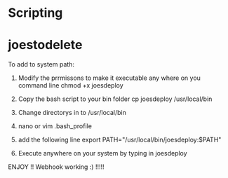 # Scripting
# joestodelete


To add to system path:


1. Modify the prrmissons to make it executable any where on you command line
   chmod +x joesdeploy

2. Copy the bash script to your bin folder
    cp joesdeploy /usr/local/bin

3. Change directorys in to 
    /usr/local/bin

3. nano or vim .bash_profile

4. add the following line
    export PATH="/usr/local/bin/joesdeploy:$PATH"

5. Execute anywhere on your system by typing in joesdeploy

ENJOY
!!
Webhook working :)   !!!!!




